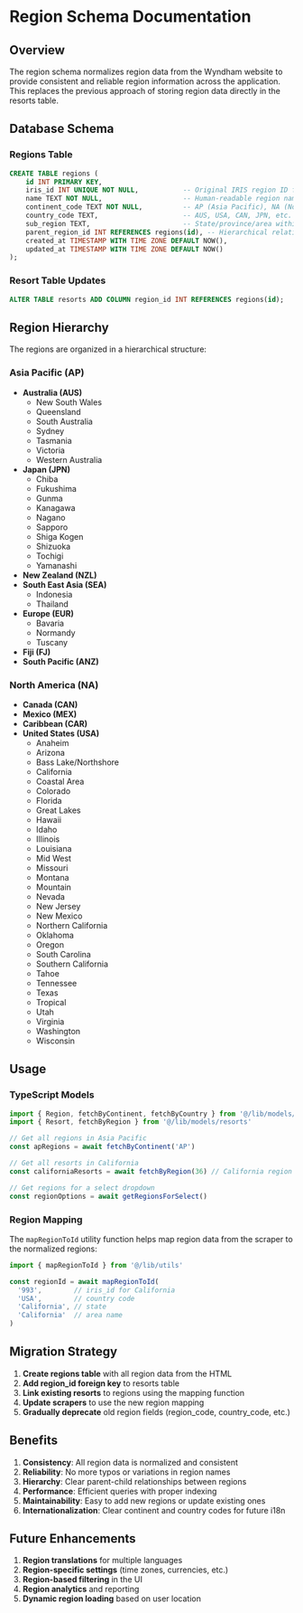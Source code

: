 # Region Schema Documentation

## Overview

The region schema normalizes region data from the Wyndham website to provide consistent and reliable region information across the application. This replaces the previous approach of storing region data directly in the resorts table.

## Database Schema

### Regions Table

```sql
CREATE TABLE regions (
    id INT PRIMARY KEY,
    iris_id INT UNIQUE NOT NULL,           -- Original IRIS region ID from Wyndham
    name TEXT NOT NULL,                    -- Human-readable region name
    continent_code TEXT NOT NULL,          -- AP (Asia Pacific), NA (North America)
    country_code TEXT,                     -- AUS, USA, CAN, JPN, etc.
    sub_region TEXT,                       -- State/province/area within country
    parent_region_id INT REFERENCES regions(id), -- Hierarchical relationship
    created_at TIMESTAMP WITH TIME ZONE DEFAULT NOW(),
    updated_at TIMESTAMP WITH TIME ZONE DEFAULT NOW()
);
```

### Resort Table Updates

```sql
ALTER TABLE resorts ADD COLUMN region_id INT REFERENCES regions(id);
```

## Region Hierarchy

The regions are organized in a hierarchical structure:

### Asia Pacific (AP)
- **Australia (AUS)**
  - New South Wales
  - Queensland
  - South Australia
  - Sydney
  - Tasmania
  - Victoria
  - Western Australia
- **Japan (JPN)**
  - Chiba
  - Fukushima
  - Gunma
  - Kanagawa
  - Nagano
  - Sapporo
  - Shiga Kogen
  - Shizuoka
  - Tochigi
  - Yamanashi
- **New Zealand (NZL)**
- **South East Asia (SEA)**
  - Indonesia
  - Thailand
- **Europe (EUR)**
  - Bavaria
  - Normandy
  - Tuscany
- **Fiji (FJ)**
- **South Pacific (ANZ)**

### North America (NA)
- **Canada (CAN)**
- **Mexico (MEX)**
- **Caribbean (CAR)**
- **United States (USA)**
  - Anaheim
  - Arizona
  - Bass Lake/Northshore
  - California
  - Coastal Area
  - Colorado
  - Florida
  - Great Lakes
  - Hawaii
  - Idaho
  - Illinois
  - Louisiana
  - Mid West
  - Missouri
  - Montana
  - Mountain
  - Nevada
  - New Jersey
  - New Mexico
  - Northern California
  - Oklahoma
  - Oregon
  - South Carolina
  - Southern California
  - Tahoe
  - Tennessee
  - Texas
  - Tropical
  - Utah
  - Virginia
  - Washington
  - Wisconsin

## Usage

### TypeScript Models

```typescript
import { Region, fetchByContinent, fetchByCountry } from '@/lib/models/regions'
import { Resort, fetchByRegion } from '@/lib/models/resorts'

// Get all regions in Asia Pacific
const apRegions = await fetchByContinent('AP')

// Get all resorts in California
const californiaResorts = await fetchByRegion(36) // California region ID

// Get regions for a select dropdown
const regionOptions = await getRegionsForSelect()
```

### Region Mapping

The `mapRegionToId` utility function helps map region data from the scraper to the normalized regions:

```typescript
import { mapRegionToId } from '@/lib/utils'

const regionId = await mapRegionToId(
  '993',        // iris_id for California
  'USA',        // country code
  'California', // state
  'California'  // area name
)
```

## Migration Strategy

1. **Create regions table** with all region data from the HTML
2. **Add region_id foreign key** to resorts table
3. **Link existing resorts** to regions using the mapping function
4. **Update scrapers** to use the new region mapping
5. **Gradually deprecate** old region fields (region_code, country_code, etc.)

## Benefits

1. **Consistency**: All region data is normalized and consistent
2. **Reliability**: No more typos or variations in region names
3. **Hierarchy**: Clear parent-child relationships between regions
4. **Performance**: Efficient queries with proper indexing
5. **Maintainability**: Easy to add new regions or update existing ones
6. **Internationalization**: Clear continent and country codes for future i18n

## Future Enhancements

1. **Region translations** for multiple languages
2. **Region-specific settings** (time zones, currencies, etc.)
3. **Region-based filtering** in the UI
4. **Region analytics** and reporting
5. **Dynamic region loading** based on user location 